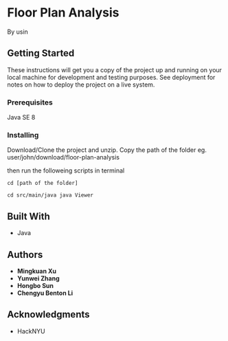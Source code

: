 # Floor Plan Analysis

By usin  

## Getting Started

These instructions will get you a copy of the project up and running on your local machine for development and testing purposes. See deployment for notes on how to deploy the project on a live system.

### Prerequisites

Java SE 8


### Installing

Download/Clone the project and unzip.
Copy the path of the folder
eg. user/john/download/⁨floor-plan-analysis⁩

then run the followeing scripts in terminal
```
cd [path of the folder]
```

```
cd ⁨src⁩/⁨main⁩/⁨java⁩ java Viewer
```








## Built With

* Java

## Authors

* **Mingkuan Xu** 
* **Yunwei Zhang**
* **Hongbo Sun**
* **Chengyu Benton Li**





## Acknowledgments

* HackNYU
